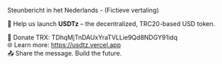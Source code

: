 Steunbericht in het Nederlands - (Fictieve vertaling)

🚀 Help us launch **USDTz** – the decentralized, TRC20-based USD token.

💸 Donate TRX: TDhqMjTnDAUxYraTVLLie9Qd8NDGY91idq  
🌐 Learn more: https://usdtz.vercel.app  
📤 Share the message. Build the future.

